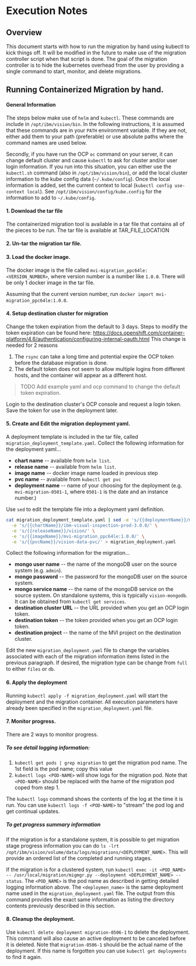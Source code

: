 # Execution Notes

## Overview
This document starts with how to run the migration by hand using kubectl to kick things off.
It will be modified in the future to make use of the migration controller script when that script is done.
The goal of the migration controller is to hide the kubernetes overhead from the user by providing a single
command to start, monitor, and delete migrations.

## Running Containerized Migration by hand.

#### General Information

The steps below make use of `helm` and `kubectl`. These commands are include in `/opt/ibm/vision/bin`. In
the following instructions, it is assumed that these commands are in your `PATH` environment variable. If
they are not, either add them to your path (preferable) or use absolute paths where the command names are
used below.

Secondly, if you have run the OCP `oc` command on your server, it can change default cluster and cause
`kubectl` to ask for cluster and/or user login information. If you run into this situation, you can either
use the `kubectl.sh` command (also in `/opt/ibm/vision/bin`), or add the local cluster information to the 
kube config data (`~/.kube/config`). Once the local information is added, set the current context to local
(`kubectl config use-context local`). See `/opt/ibm/vision/config/kube.config` for the information
to add to `~/.kube/config`.

#### 1. Download the tar file

The containerized migration tool is available in a tar file that contains all of the pieces to be run.
The tar file is available at TAR_FILE_LOCATION

#### 2. Un-tar the migration tar file.

#### 3. Load the docker image.

The docker image is the file called `mvi-migration_ppc64le:<VERSION_NUMBER>`, where version number is a number
like `1.0.0`. There will be only 1 docker image in the tar file.

Assuming that the current version number, run `docker import mvi-migration_ppc64le:1.0.0`.

#### 4. Setup destination cluster for migration

Change the token expiration from the default to 3 days. Steps to modify the token expiration can be found here: https://docs.openshift.com/container-platform/4.6/authentication/configuring-internal-oauth.html
This change is needed for 2 reasons
 1. The `rsync` can take a long time and potential expire the OCP token before the database migration is done.
 2. The default token does not seem to allow multiple logins from different hosts, and the container will
    appear as a different host.

> TODO Add example yaml and ocp command to change the default token expiration.

Login to the destination cluster's OCP console and request a login token. Save the token for use in the deployment
later.

#### 5. Create and Edit the migration deployment yaml.

A deployment template is included in the tar file, called `migration_deployment_template.yaml`.
Collect the following information for the deployment yaml...
 - **chart name** -- available from `helm list`.
 - **release name** -- available from `helm list`.
 - **image name** -- docker image name loaded in previous step
 - **pvc name** -- available from `kubectl get pvc`
 - **deployment name** -- name of your choosing for the deployment (e.g. `mvi-migration-0501-1`, where `0501-1`
   is the date and an instance number.)
   
Use `sed` to edit the template file into a deployment yaml definition.
```bash
cat migration_deployment_template.yaml | sed -e 's/{{deploymentName}}/mvi-migration-0501-2/g' \
  -e 's/{{chartName}}/ibm-visual-inspection-prod-3.0.0/' \
  -e 's/{{releaseName}}/vision/' \
  -e 's/{{imageName}}/mvi-migration_ppc64le:1.0.0/' \
  -e 's/{{pvcName}}/vision-data-pvc/' > migration_deployment.yaml
```

Collect the following information for the migration...
 - **mongo user name** -- the name of the mongoDB user on the source system (e.g. `admin`).
 - **mongo password** -- the password for the mongoDB user on the source system.
 - **mongo service name** -- the name of the mongoDB service on the source system.
   On standalone systems, this is typically `vision-mongodb`. It can be obtained from `kubectl get services`.
 - **destination cluster URL** -- the URL provided when you get an OCP login token.
 - **destination token** -- the token provided when you get an OCP login token.
 - **destination project** -- the name of the MVI project on the destination cluster.

Edit the new `migration_deployment.yaml` file to change the variables associated with each of the migration
information items listed in the previous paragraph. If desired, the migration type can be change from `full` to 
either `files` or `db`.

#### 6. Apply the deployment

Running `kubectl apply -f migration_deployment.yaml` will start the deployment and the migration container.
All execution parameters have already been specified in the `migration_deployment.yaml` file.

#### 7. Monitor progress.

There are 2 ways to monitor progress.

##### To see detail logging information:
 1. `kubectl get pods | grep migration` to get the migration pod name.  The 1st field is the pod name; copy this value
 2. `kubectl logs <POD-NAME>` will show logs for the migration pod. Note that `<POD-NAME>` should be replaced with the
hame of the migration pod coped from step 1.

The `kubectl logs` command shows the contents of the log at the time it is run. You can use `kubectl logs -f <POD-NAME>` 
to "stream" the pod log and get continual updates.

##### To get progress summary information

If the migration is for a standalone system, it is possible to get migration stage progress information you can
do `ls -lrt /opt/ibm/vision/volume/data/logs/migrations/<DEPLOYMENT_NAME>`. This will provide an ordered list
of the completed and running stages.

If the migration is for a clustered system, run `kubectl exec -it <POD_NAME> -- /usr/local/migration/migmgr.py
--deployment <DEPLOYMENT_NAME> --status`. The `<POD_NAME>` is the pod name as described in getting detailed logging
information above. The `<deploymen_name>` is the same deployment name used in the `migration_deployment.yaml` file.
The output from this command provides the exact same information as listing the directory contents previously
described in this section.

#### 8. Cleanup the deployment.

Use `kubectl delete deployment migration-0506-1` to delete the deployment. This command will also cause an active
deployment to be canceled before it is deleted. Note that `migration-0506-1` should be the actual name of the
deployment. If this name is forgotten you can use `kubectl get deployments` to find it again.
